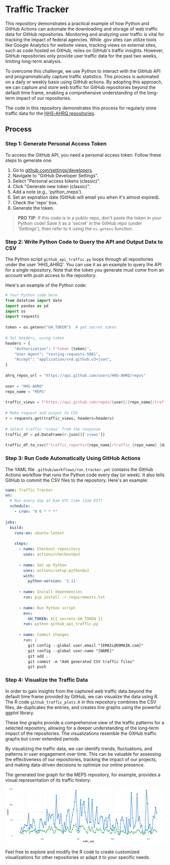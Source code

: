 # Traffic Tracker

This repository demonstrates a practical example of how Python and GitHub Actions can automate the downloading and storage of web traffic data for GitHub repositories. Monitoring and analyzing user traffic is vital for tracking the impact of federal agencies. While .gov sites can utilize tools like Google Analytics for website views, tracking views on external sites, such as code hosted on GitHub, relies on GitHub's traffic insights. However, GitHub repositories only provide user traffic data for the past two weeks, limiting long-term analysis.

To overcome this challenge, we use Python to interact with the GitHub API and programmatically capture traffic statistics. This process is automated on a daily or weekly basis using GitHub actions. By adopting this approach, we can capture and store web traffic for GitHub repositories beyond the default time frame, enabling a comprehensive understanding of the long-term impact of our repositories. 

The code in this repository demonstrates this process for regularly store traffic data for the [HHS-AHRQ repositories](https://github.com/HHS-AHRQ).

## Process

### Step 1: Generate Personal Access Token

To access the GitHub API, you need a personal access token. Follow these steps to generate one:

1. Go to [github.com/settings/developers](https://github.com/settings/developers).
2. Navigate to "GitHub Developer Settings".
3. Select "Personal access tokens (classic)".
4. Click "Generate new token (classic)".
5. Add a note (e.g., 'python_meps').
6. Set an expiration date (GitHub will email you when it's almost expired).
7. Check the 'repo' box.
8. Generate the token.

> **PRO TIP**: If this code is in a public repo, don't paste the token in your Python code! Save it as a 'secret' in the GitHub repo (under 'Settings'), then refer to it using the `os.getenv` function.

### Step 2: Write Python Code to Query the API and Output Data to CSV

The Python script `github_api_traffic.py` loops through all repositories under the user 'HHS_AHRQ'. You can use it as an example to query the API for a single repository. Note that the token you generate must come from an account with push access to the repository.

Here's an example of the Python code:

```python
# Your Python code here
from datetime import date
import pandas as pd
import os
import requests

token = os.getenv("GH_TOKEN")  # get secret token

# Set headers, using token
headers = {
    "Authorization": f"token {token}",
    "User-Agent": "testing-requests-5801",
    "Accept": "application/vnd.github.v3+json",
}

ahrq_repos_url = "https://api.github.com/users/HHS-AHRQ/repos"

user = "HHS-AHRQ"
repo_name = "MEPS"

traffic_views = f"https://api.github.com/repos/{user}/{repo_name}/traffic/views"

# Make request and output to CSV
r = requests.get(traffic_views, headers=headers)

# Select traffic 'views' from the response
traffic_df = pd.DataFrame(r.json()['views'])

traffic_df.to_csv(f"traffic_reports/{repo_name}/traffic_{repo_name}_{date.today()}.csv", index=False)
```

### Step 3: Run Code Automatically Using GitHub Actions

The YAML file `.github/workflows/run_tracker.yml` contains the GitHub Actions workflow that runs the Python code every day (or week). It also tells GitHub to commit the CSV files to the repository. Here's an example:

```yaml
name: Traffic Tracker
on:
  # Run every day at 6am UTC time (2am EST)
  schedule:
    - cron: "0 6 * * *"

jobs:
  build:
    runs-on: ubuntu-latest

    steps:
      - name: Checkout repository
        uses: actions/checkout@v2

      - name: Set up Python
        uses: actions/setup-python@v2
        with:
          python-version: '3.11'

      - name: Install dependencies
        run: pip install -r requirements.txt

      - name: Run Python script
        env:
          GH_TOKEN: ${{ secrets.GH_TOKEN }}
        run: python github_api_traffic.py

      - name: Commit changes
        run: |
          git config --global user.email "[EMAIL@DOMAIN.com]"
          git config --global user.name "[NAME]"
          git add .
          git commit -m "Add generated CSV traffic files"
          git push
```

### Step 4: Visualize the Traffic Data

In order to gain insights from the captured web traffic data beyond the default time frame provided by GitHub, we can visualize the data using R. The R code `github_traffic_plots.R` in this repository combines the CSV files, de-duplicates the entries, and creates line graphs using the powerful ggplot library.

These line graphs provide a comprehensive view of the traffic patterns for a selected repository, allowing for a deeper understanding of the long-term impact of the repositories. The visualizations resemble the GitHub traffic graphs but cover extended periods.

By visualizing the traffic data, we can identify trends, fluctuations, and patterns in user engagement over time. This can be valuable for assessing the effectiveness of our repositories, tracking the impact of our projects, and making data-driven decisions to optimize our online presence.

The generated line graph for the MEPS repository, for example, provides a visual representation of its traffic history:

![Line graph of MEPS repository traffic](_images/meps_repo.png)

Feel free to explore and modify the R code to create customized visualizations for other repositories or adapt it to your specific needs.



